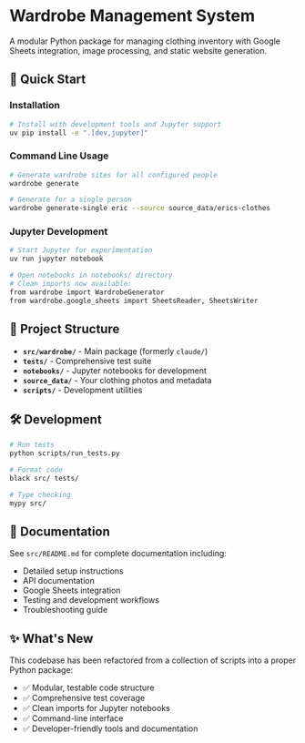 # Wardrobe Management System

A modular Python package for managing clothing inventory with Google Sheets integration, image processing, and static website generation.

## 🚀 Quick Start

### Installation
```bash
# Install with development tools and Jupyter support
uv pip install -e ".[dev,jupyter]"
```

### Command Line Usage
```bash
# Generate wardrobe sites for all configured people
wardrobe generate

# Generate for a single person
wardrobe generate-single eric --source source_data/erics-clothes
```

### Jupyter Development
```bash
# Start Jupyter for experimentation
uv run jupyter notebook

# Open notebooks in notebooks/ directory
# Clean imports now available:
from wardrobe import WardrobeGenerator
from wardrobe.google_sheets import SheetsReader, SheetsWriter
```

## 📁 Project Structure
- **`src/wardrobe/`** - Main package (formerly `claude/`)
- **`tests/`** - Comprehensive test suite  
- **`notebooks/`** - Jupyter notebooks for development
- **`source_data/`** - Your clothing photos and metadata
- **`scripts/`** - Development utilities

## 🛠️ Development
```bash
# Run tests
python scripts/run_tests.py

# Format code
black src/ tests/

# Type checking  
mypy src/
```

## 📖 Documentation
See `src/README.md` for complete documentation including:
- Detailed setup instructions
- API documentation  
- Google Sheets integration
- Testing and development workflows
- Troubleshooting guide

## ✨ What's New
This codebase has been refactored from a collection of scripts into a proper Python package:
- ✅ Modular, testable code structure
- ✅ Comprehensive test coverage
- ✅ Clean imports for Jupyter notebooks
- ✅ Command-line interface
- ✅ Developer-friendly tools and documentation
